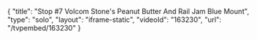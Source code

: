 {
    "title": "Stop #7 Volcom Stone's Peanut Butter And Rail Jam Blue Mount",
    "type": "solo",
    "layout": "iframe-static",
    "videoId": "163230",
    "url": "\/tvpembed\/163230"
}